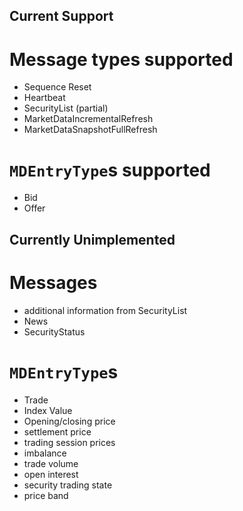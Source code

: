 ## Current Support ##

# Message types supported #

  * Sequence Reset
  * Heartbeat
  * SecurityList (partial)
  * MarketDataIncrementalRefresh
  * MarketDataSnapshotFullRefresh

# `MDEntryType`s supported #

  * Bid
  * Offer

## Currently Unimplemented ##

# Messages #

  * additional information from SecurityList
  * News
  * SecurityStatus

# `MDEntryType`s #

  * Trade
  * Index Value
  * Opening/closing price
  * settlement price
  * trading session prices
  * imbalance
  * trade volume
  * open interest
  * security trading state
  * price band